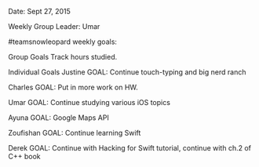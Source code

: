 Date: Sept 27, 2015

Weekly Group Leader: Umar

#teamsnowleopard weekly goals:

Group Goals
Track hours studied.

Individual Goals
Justine GOAL: Continue touch-typing and big nerd ranch 

Charles GOAL: Put in more work on HW.

Umar GOAL: Continue studying various iOS topics

Ayuna GOAL: Google Maps API

Zoufishan GOAL: Continue learning Swift

Derek GOAL: Continue with Hacking for Swift tutorial, continue with ch.2 of C++ book
